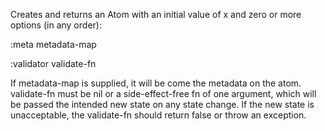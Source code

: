 Creates and returns an Atom with an initial value of x and zero or
  more options (in any order):

  :meta metadata-map

  :validator validate-fn

  If metadata-map is supplied, it will be come the metadata on the
  atom. validate-fn must be nil or a side-effect-free fn of one
  argument, which will be passed the intended new state on any state
  change. If the new state is unacceptable, the validate-fn should
  return false or throw an exception.